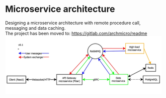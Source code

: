 # Microservice architecture
Designing a microservice architecture with remote procedure call, messaging and data caching. <br>
The project has been moved to: https://gitlab.com/archmicro/readme <br>
![alt text](https://github.com/advixum/microservice-architecture/blob/testing/ver/v0.1.jpg?raw=true)
